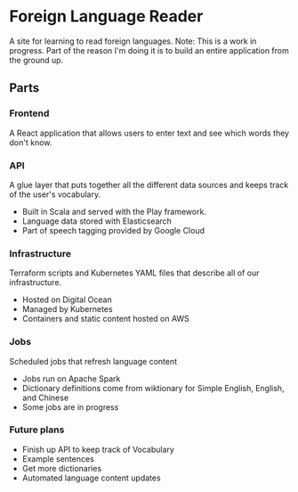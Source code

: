 # Foreign Language Reader
A site for learning to read foreign languages.
Note: This is a work in progress. Part of the reason I'm doing it is to build an entire application from the ground up.

## Parts
### Frontend
A React application that allows users to enter text and see which words they don't know.

### API
A glue layer that puts together all the different data sources and keeps track of the user's vocabulary. 
-   Built in Scala and served with the Play framework.
-   Language data stored with Elasticsearch
-   Part of speech tagging provided by Google Cloud

### Infrastructure
Terraform scripts and Kubernetes YAML files that describe all of our infrastructure.
-   Hosted on Digital Ocean
-   Managed by Kubernetes
-   Containers and static content hosted on AWS

### Jobs
Scheduled jobs that refresh language content
-   Jobs run on Apache Spark
-   Dictionary definitions come from wiktionary for Simple English, English, and Chinese
-   Some jobs are in progress

### Future plans
-   Finish up API to keep track of Vocabulary
-   Example sentences
-   Get more dictionaries
-   Automated language content updates
